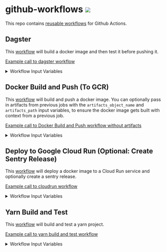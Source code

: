 # github-workflows <a href="https://github.com/20treeAI/github-workflows/releases"><img src="https://img.shields.io/github/v/release/20treeAI/github-workflows?style=plastic&labelColor=484848&color=3CA324&logo=GitHub&logoColor=white"></a>

This repo contains [reusable workflows](https://docs.github.com/en/actions/learn-github-actions/reusing-workflows) for Github Actions.

## Dagster
This [workflow](./.github/workflows/dagster.yml) will build a docker image and then test it before pushing it.

[Example call to dagster workflow](./examples/dagster.yml)

<details>
  <summary>Workflow Input Variables</summary>

| name         | description                                                        | type   | default        | required | 
|:------------:|:-------------------------------------------------------------------|:------:|:---------------|:--------:|
| image_name   | Docker image name                                                  | string | None           | true     |
| branch       | Git branch used for tagging incremental builds of the Docker image | string | master         | true     |
| gcp_project  | GCP project where GCR is located for storing built Docker images   | string | None           | true     |
| cluster_name | K8s cluster name on which Dagster workflow is deployed to          | string | None           | true     |

#### Input Secrets
These are the GitHub repo secrets you must create ahead of time!

| name                      | description                                                | required | 
|:-------------------------:|:-----------------------------------------------------------|:--------:|
| SSH_KEY                   | SSH key used to access private repos during the build      | true     |
| GCR_RW_SERVICEACCOUNT_KEY | GCR service account credentials to push/pull Docker images | true     |

</details>


## Docker Build and Push (To GCR)
This [workflow](./.github/workflows/docker_build_push.yml) will build and push a docker image. You can optionally pass in artifacts from previous jobs with the `artifacts_object_name` and `artifacts_path` input variables, to ensure the docker image gets built with context from a previous job.

[Example call to Docker Build and Push workflow without artifacts](./examples/docker_build_push.yml)

<details>
  <summary>Workflow Input Variables</summary>

| name                  | description                                                        | type   | default  | required |
|:---------------------:|:-------------------------------------------------------------------|:------:|:---------|:--------:|
| image_name            | Docker image name                                                  | string | None     | true     |
| branch                | Git branch used for tagging incremental builds of the Docker image | string | main     | true     |
| gcp_project           | GCP project where GCR is located for storing built Docker images   | string | None     | true     |
| artifacts_object_name | Name of the artifacts object to pass to docker build job           | string | None     | false    |
| artifacts_path        | Path to use for the artifacts object                               | string | `build/` | false    |

        
#### Input Secrets
These are the GitHub repo secrets you must create ahead of time!

| name                      | description                                                | required | 
|:-------------------------:|:-----------------------------------------------------------|:--------:|
| SSH_KEY                   | SSH key used to access private repos during the build      | true     |
| GCR_RW_SERVICEACCOUNT_KEY | GCR service account credentials to push/pull Docker images | true     |

</details>


## Deploy to Google Cloud Run (Optional: Create Sentry Release)
This [workflow](./.github/workflows/) will deploy a docker image to a Cloud Run service and optionally create a sentry release.

[Example call to cloudrun workflow](./examples/cloudrun_deploy_optional_sentry.yml)

<details>
  <summary>Workflow Input Variables</summary>

| name           | description                                                       | type    | default        | required | 
|:--------------:|:------------------------------------------------------------------|:-------:|:---------------|:--------:|
| gcp_project    | GCP project where GCR is located for storing built Docker images  | string  | None           | true     |
| region         | Region to deploy cloudrun app and docker image                    | string  | `europe-west4` | false    |
| image_name     | Docker image name                                                 | string  | None           | true     |
| image_tag      | Name of Tag for Docker image                                      | string  | None           | false    |
| service_name   | Name of service to update in Cloud Run                            | string  | None           | true     |
| sentry_release | Whether or not to create a Sentry release for the this project    | boolean | false          | false    |
| environment    | Environment to deploy to: stage or prod                           | string  | None           | true     |

#### Input Secrets
These are the GitHub repo secrets you must create ahead of time!

| name                                | description                                                | required  | 
|:-----------------------------------:|:-----------------------------------------------------------|:---------:|
| CLOUDRUN_DEPLOYER_SERVICEACCOUNT_KEY| GCP Service Account key for the cloud run deployer         | true      |
| SENTRY_AUTH_TOKEN                   | Token for sentry authentication                            | false     |

</details>


## Yarn Build and Test
This [workflow](./.github/workflows/yarn_build_test.yml) will build and test a yarn project.

[Example call to yarn build and test workflow](./examples/yarn_build_test.yml)

<details>
  <summary>Workflow Input Variables</summary>

#### Input Secrets
These are the GitHub repo secrets you must create ahead of time!

| name                         | description                                              | required | 
|:----------------------------:|:---------------------------------------------------------|:--------:|
| REACT_APP_MAPBOX_TOKEN_STAGE | stage mapbox token secret needed at build time for yarn  | false    |
| REACT_APP_MAPBOX_TOKEN_PROD  | prod mapbox token secret needed at build time for yarn   | false    |

</details>
